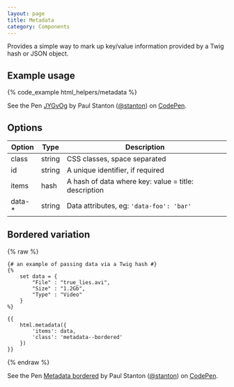 ```yaml
---
layout: page
title: Metadata
category: Components
---
```


Provides a simple way to mark up key/value information provided by a Twig hash or JSON object.

## Example usage

{% code_example html_helpers/metadata %}

<p data-height="120" data-theme-id="24005" data-slug-hash="JYGvOg" data-default-tab="result" data-user="stanton" class='codepen'>See the Pen <a href='http://codepen.io/stanton/pen/JYGvOg/'>JYGvOg</a> by Paul Stanton (<a href='http://codepen.io/stanton'>@stanton</a>) on <a href='http://codepen.io'>CodePen</a>.</p>
<script async src="//assets.codepen.io/assets/embed/ei.js"></script>

## Options

Option | Type   | Description
------ | ------ | --------------------------------------------------------------
class  | string | CSS classes, space separated
id     | string | A unique identifier, if required
items  | hash   | A hash of data where key: value = title: description
data-* | string | Data attributes, eg: `'data-foo': 'bar'`

## Bordered variation

{% raw %}
```twig
{# an example of passing data via a Twig hash #}
{%
    set data = {
        "File" : "true_lies.avi",
        "Size" : "1.2Gb",
        "Type" : "Video"
    }
%}

{{
    html.metadata({
        'items': data,
        'class': 'metadata--bordered'
    })
}}
```
{% endraw %}

<p data-height="100" data-theme-id="24005" data-slug-hash="LpGmQY" data-default-tab="result" data-user="stanton" class='codepen'>See the Pen <a href='http://codepen.io/stanton/pen/LpGmQY/'>Metadata bordered</a> by Paul Stanton (<a href='http://codepen.io/stanton'>@stanton</a>) on <a href='http://codepen.io'>CodePen</a>.</p>
<script async src="//assets.codepen.io/assets/embed/ei.js"></script>

